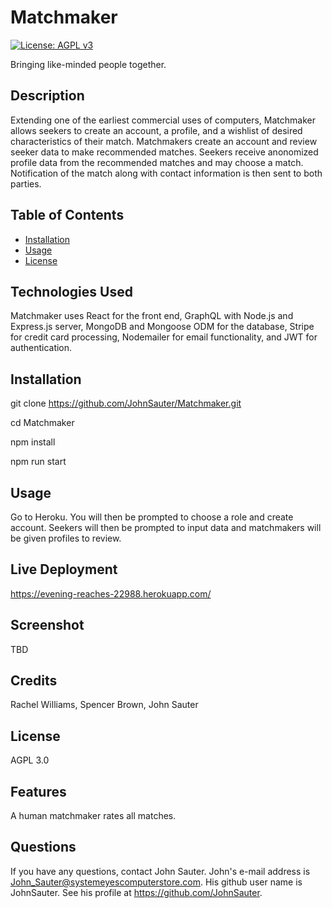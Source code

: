 # Matchmaker
[![License: AGPL v3](https://img.shields.io/badge/License-AGPL_v3-blue.svg)](https://www.gnu.org/licenses/agpl-3.0)

Bringing like-minded people together.

## Description

Extending one of the earliest commercial uses of computers, Matchmaker allows seekers to create an account, a profile, and a wishlist of desired characteristics of their match.
Matchmakers create an account and review seeker data to make recommended matches. Seekers receive anonomized profile data from the recommended matches and may choose a match. Notification of the match along with contact information is then sent to both parties.

## Table of Contents

- [Installation](#installation)
- [Usage](#usage)
- [License](#license)

## Technologies Used

Matchmaker uses React for the front end, GraphQL with Node.js and Express.js server, MongoDB and Mongoose ODM for the database, Stripe for credit card processing, Nodemailer for email functionality, and JWT for authentication.

## Installation

git clone https://github.com/JohnSauter/Matchmaker.git

cd Matchmaker

npm install

npm run start

## Usage

Go to Heroku. You will then be prompted to choose a role and create account. Seekers will then be prompted to input data and matchmakers will be given profiles to review.

## Live Deployment

https://evening-reaches-22988.herokuapp.com/

## Screenshot

TBD

## Credits

Rachel Williams, Spencer Brown, John Sauter

## License
AGPL 3.0

## Features
A human matchmaker rates all matches.

## Questions

If you have any questions, contact John Sauter.
John's e-mail address is John_Sauter@systemeyescomputerstore.com.
His github user name is JohnSauter.  See his profile at
https://github.com/JohnSauter.


